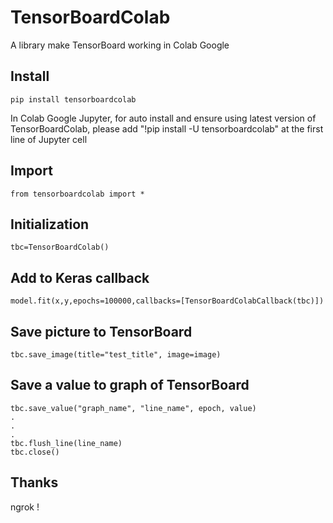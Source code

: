 # TensorBoardColab

A library make TensorBoard working in Colab Google 

## Install
    pip install tensorboardcolab
In Colab Google Jupyter, for auto install and ensure using latest version of TensorBoardColab, please add "!pip install -U tensorboardcolab" at the first line of Jupyter cell

## Import
    from tensorboardcolab import *

## Initialization
    tbc=TensorBoardColab()

## Add to Keras callback
    model.fit(x,y,epochs=100000,callbacks=[TensorBoardColabCallback(tbc)])

## Save picture to TensorBoard
    tbc.save_image(title="test_title", image=image)

## Save a value to graph of TensorBoard
    tbc.save_value("graph_name", "line_name", epoch, value)
    .
    .
    .
    tbc.flush_line(line_name)
    tbc.close()

## Thanks
ngrok !
